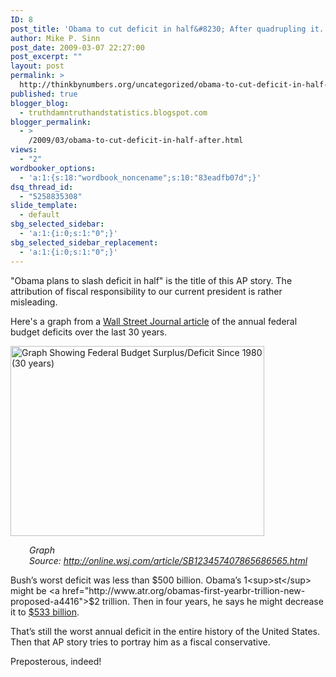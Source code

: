 ```yaml
---
ID: 8
post_title: 'Obama to cut deficit in half&#8230; After quadrupling it.'
author: Mike P. Sinn
post_date: 2009-03-07 22:27:00
post_excerpt: ""
layout: post
permalink: >
  http://thinkbynumbers.org/uncategorized/obama-to-cut-deficit-in-half-after/
published: true
blogger_blog:
  - truthdamntruthandstatistics.blogspot.com
blogger_permalink:
  - >
    /2009/03/obama-to-cut-deficit-in-half-after.html
views:
  - "2"
wordbooker_options:
  - 'a:1:{s:18:"wordbook_noncename";s:10:"83eadfb07d";}'
dsq_thread_id:
  - "5258835308"
slide_template:
  - default
sbg_selected_sidebar:
  - 'a:1:{i:0;s:1:"0";}'
sbg_selected_sidebar_replacement:
  - 'a:1:{i:0;s:1:"0";}'
---
```

"Obama plans to slash deficit in half" is the title of this AP story. The attribution of fiscal responsibility to our current president is rather misleading.

Here's a graph from a <a href="http://www.wsj.com/articles/SB123457407865686565">Wall Street Journal article</a> of the annual federal budget deficits over the last 30 years.

<img class="aligncenter" style="width: 406px; height: 304px;" title="Deep Impact: Federal Budget Surplus/Deficit" src="http://thinkbynumbers.org/wp-content/uploads/2012/11/NA-AV884_WDEFIC_NS_20090213222641.gif" alt="Graph Showing Federal Budget Surplus/Deficit Since 1980 (30 years)" width="383" height="288" />

<p style="text-align: left; padding-left: 30px;"><em>Graph Source: <a href="http://www.wsj.com/articles/SB123457407865686565" target="_blank">http://online.wsj.com/article/SB123457407865686565.html</a></em></p>

Bush’s worst deficit was less than $500 billion. Obama’s 1<sup>st</sup> might be <a href="http://www.atr.org/obamas-first-yearbr-trillion-new-proposed-a4416">$2 trillion</a>. Then in four years, he says he might decrease it to <a href="http://www.washingtonpost.com/wp-dyn/content/article/2009/02/21/AR2009022100911.html">$533 billion</a>.

That’s still the worst annual deficit in the entire history of the United States. Then that AP story tries to portray him as a fiscal conservative.

Preposterous, indeed!